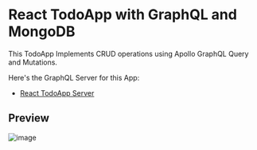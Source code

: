 # React TodoApp with GraphQL and MongoDB

This TodoApp Implements CRUD operations using Apollo GraphQL Query and Mutations.

Here's the GraphQL Server for this App:
- [React TodoApp Server](https://github.com/AbdulHadi404/React-TodoApp-Server)

## Preview
![image](https://user-images.githubusercontent.com/75629345/135746715-30acff6f-f0bd-45f6-98ad-eda9157b5f06.png)

